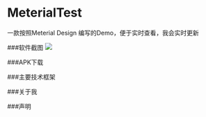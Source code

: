 # MeterialTest
一款按照Meterial Design  编写的Demo，便于实时查看，我会实时更新


###软件截图
![](https://github.com/xmydeveloper/MeterialTest/blob/master/screenshot/meterialdesign.gif)


###APK下载


###主要技术框架


###关于我


###声明
